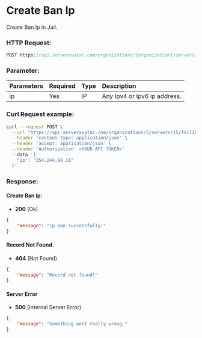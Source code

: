 # Create Ban Ip

Create Ban Ip in Jail.

### HTTP Request:

```js
POST https://api.serveravatar.com/organizations/{organization}/servers/{server}/fail2ban/{fail2ban}/ban-ip
```

### Parameter:

| Parameters     | Required | Type      | Description      |
|:------------- |:------------- |:--------------|:----------------- |
| ip | Yes | IP | Any Ipv4 or Ipv6 ip address. |

### Curl Request example:

```sh
curl --request POST \
  --url "https://api.serveravatar.com/organizations/5/servers/15/fail2ban/11/ban-ip" \
  --header 'content-type: application/json' \
  --header 'accept: application/json' \
  --header 'Authorization: <YOUR API TOKEN>'
  --data '{
    "ip": "254.244.84.16"
  }'
```

### Response:

#### Create Ban Ip:
- __200__ (Ok)

```json
{
    "message": "Ip ban successfully!"
}
```

#### Record Not Found
- __404__ (Not Found)

```json
{
    "message": "Record not found!"
}
```

#### Server Error
- __500__ (Internal Server Error)
```json
{
    "message": "Something went really wrong."
}
```
